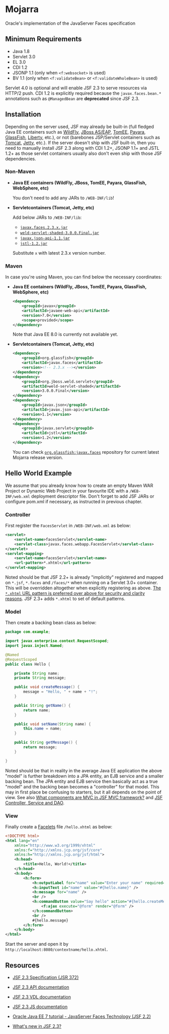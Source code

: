 # Mojarra

Oracle's implementation of the JavaServer Faces specification 


## Minimum Requirements

- Java 1.8
- Servlet 3.0
- EL 3.0
- CDI 1.2
- JSONP 1.1 (only when `<f:websocket>` is used)
- BV 1.1 (only when `<f:validateBean>` or `<f:validateWholeBean>` is used)

Servlet 4.0 is optional and will enable JSF 2.3 to serve resources via HTTP/2 push. CDI 1.2 is explicitly required because the `javax.faces.bean.*` annotations such as `@ManagedBean` are **deprecated** since JSF 2.3.


## Installation

Depending on the server used, JSF may already be built-in (full fledged Java EE containers such as [WildFly][1], [JBoss AS/EAP][2], [TomEE][3], [Payara][4], [GlassFish][5], [Liberty][6], etc.), or not (barebones JSP/Servlet containers such as [Tomcat][7], [Jetty][8], etc.). If the server doesn't ship with JSF built-in, then you need to manually install JSF 2.3 along with CDI 1.2+, JSONP 1.1+ and JSTL 1.2+ as those servlet containers usually also don't even ship with those JSF dependencies.

### Non-Maven

- **Java EE containers (WildFly, JBoss, TomEE, Payara, GlassFish, WebSphere, etc)**

    You don't need to add any JARs to `/WEB-INF/lib`!

- **Servletcontainers (Tomcat, Jetty, etc)**

    Add below JARs to `/WEB-INF/lib`:

    - [`javax.faces.2.3.x.jar`][9]
    - [`weld-servlet-shaded-3.0.0.Final.jar`][10]
    - [`javax.json-api-1.1.jar`][11]
    - [`jstl-1.2.jar`][12]

    Substitute `x` with latest 2.3.x version number.

### Maven

In case you're using Maven, you can find below the necessary coordinates:

- **Java EE containers (WildFly, JBoss, TomEE, Payara, GlassFish, WebSphere, etc)**

    ```xml
    <dependency>
        <groupId>javax</groupId>
        <artifactId>javaee-web-api</artifactId>
        <version>7.0</version>
        <scope>provided</scope>
    </dependency>
    ```

    Note that Java EE 8.0 is currently not available yet.

- **Servletcontainers (Tomcat, Jetty, etc)**

    ```xml
    <dependency>
        <groupId>org.glassfish</groupId>
        <artifactId>javax.faces</artifactId>
        <version><!-- 2.3.x --></version>
    </dependency>
    <dependency>
        <groupId>org.jboss.weld.servlet</groupId>
        <artifactId>weld-servlet-shaded</artifactId>
        <version>3.0.0.Final</version>
    </dependency>
    <dependency>
        <groupId>javax.json</groupId>
        <artifactId>javax.json-api</artifactId>
        <version>1.1</version>
    </dependency>
    <dependency>
        <groupId>javax.servlet</groupId>
        <artifactId>jstl</artifactId>
        <version>1.2</version>
    </dependency>
    ```

    You can check [`org.glassfish:javax.faces`][13] repository for current latest Mojarra release version.


## Hello World Example

We assume that you already know how to create an empty Maven WAR Project or Dynamic Web Project in your favourite IDE with a `/WEB-INF/web.xml` deployment descriptor file. Don't forget to add JSF JARs or configure pom.xml if necessary, as instructed in previous chapter.


### Controller

First register the `FacesServlet` in `/WEB-INF/web.xml` as below:

```xml
<servlet>
    <servlet-name>facesServlet</servlet-name>
    <servlet-class>javax.faces.webapp.FacesServlet</servlet-class>
</servlet>
<servlet-mapping>
    <servlet-name>facesServlet</servlet-name>
    <url-pattern>*.xhtml</url-pattern>
</servlet-mapping>
```

Noted should be that JSF 2.2+ is already "implicitly" registered and mapped on `*.jsf`, `*.faces` and `/faces/*` when running on a Servlet 3.0+ container. This will be overridden altogether when explicitly registering as above. [The `*.xhtml` URL pattern is preferred over above for security and clarity reasons][14]. JSF 2.3+ adds `*.xhtml` to set of default patterns.

### Model

Then create a backing bean class as below:

```java
package com.example;

import javax.enterprise.context.RequestScoped;
import javax.inject.Named;

@Named
@RequestScoped
public class Hello {

    private String name;
    private String message;

    public void createMessage() {
        message = "Hello, " + name + "!";
    }

    public String getName() {
        return name;
    }

    public void setName(String name) {
        this.name = name;
    }

    public String getMessage() {
        return message;
    }

}
```

Noted should be that in reality in the average Java EE application the above "model" is further breakdown into a JPA entity, an EJB service and a smaller backing bean. The JPA entity and EJB service then basically act as a true "model" and the backing bean becomes a "controller" for that model. This may in first place be confusing to starters, but it all depends on the point of view. See also [What components are MVC in JSF MVC framework?](https://stackoverflow.com/q/5104094/157882) and [JSF Controller, Service and DAO](https://stackoverflow.com/q/30639785/157882).

### View

Finally create a [Facelets][15] file `/hello.xhtml` as below:

```xml
<!DOCTYPE html>
<html lang="en"
    xmlns="http://www.w3.org/1999/xhtml"
    xmlns:f="http://xmlns.jcp.org/jsf/core"
    xmlns:h="http://xmlns.jcp.org/jsf/html">
    <h:head>
        <title>Hello, World!</title>
    </h:head>
    <h:body>
        <h:form>
            <h:outputLabel for="name" value="Enter your name" required="true" />
            <h:inputText id="name" value="#{hello.name}" />
            <h:message for="name" />
            <br />
            <h:commandButton value="Say hello" action="#{hello.createMessage}">
                <f:ajax execute="@form" render="@form" />
            </h:commandButton>
            <br />
            #{hello.message}
        </h:form>
    </h:body>
</html>
```

Start the server and open it by `http://localhost:8080/contextname/hello.xhtml`.


## Resources

- [JSF 2.3 Specification (JSR 372)][16]
- [JSF 2.3 API documentation][19]
- [JSF 2.3 VDL documentation][20]
- [JSF 2.3 JS documentation][21]
- [Oracle Java EE 7 tutorial - JavaServer Faces Technology (JSF 2.2)][17]
- [What's new in JSF 2.3?][18]

  [1]: http://wildfly.org/
  [2]: http://www.jboss.org/jbossas
  [3]: http://tomee.apache.org
  [4]: http://www.payara.fish
  [5]: https://javaee.github.io/glassfish/
  [6]: https://developer.ibm.com/wasdev/websphere-liberty/
  [7]: http://tomcat.apache.org
  [8]: http://www.eclipse.org/jetty/
  [9]: http://central.maven.org/maven2/org/glassfish/javax.faces/
  [10]: http://central.maven.org/maven2/org/jboss/weld/servlet/weld-servlet-shaded/3.0.0.Final/weld-servlet-shaded-3.0.0.Final.jar
  [11]: http://central.maven.org/maven2/javax/json/javax.json-api/1.1/javax.json-api-1.1.jar
  [12]: http://central.maven.org/maven2/javax/servlet/jstl/1.2/jstl-1.2.jar
  [13]: http://mvnrepository.com/artifact/org.glassfish/javax.faces
  [14]: https://stackoverflow.com/q/3008395/157882
  [15]: http://docs.oracle.com/javaee/7/tutorial/jsf-facelets.htm
  [16]: http://download.oracle.com/otn-pub/jcp/jsf-2_3-final-eval-spec/JSF_2.3.pdf
  [17]: http://docs.oracle.com/javaee/7/tutorial/jsf-intro.htm
  [18]: http://arjan-tijms.omnifaces.org/p/jsf-23.html
  [19]: https://javaserverfaces.github.io/docs/2.3/javadocs/index.html
  [20]: https://javaserverfaces.github.io/docs/2.3/vdldoc/index.html
  [21]: https://javaserverfaces.github.io/docs/2.3/jsdocs/index.html
  
